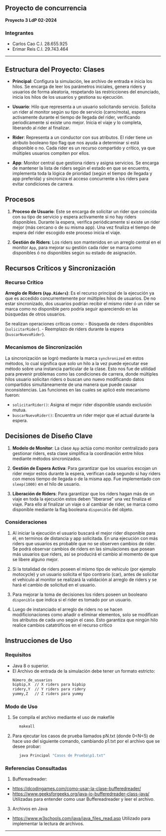 ## Proyecto de concurrencia

**Proyecto 3 LdP 02-2024**

### Integrantes
- Carlos Cao C.I. 28.655.925
- Erimar Reis C.I. 29.743.464

---

## Estructura del Proyecto: Clases
  - **Principal**: Configura la simulación, lee archivo de entrada e inicia los hilos. Se encarga de leer los parámetros iniciales, genera riders y usuarios de forma aleatoria, respetando las restricciones del enunciado, inicia los hilos de los usuarios y gestiona su ejecución. 

  - **Usuario**: Hilo que representa a un usuario solicitando servicio. Solicita un rider al monitor según su tipo de servicio (carro/mota), espera activamente durante el tiempo de llegada del rider, verificando periodicamente si existe uno mejor. Inicia el viaje y lo completa, liberando al rider al finalizar. 

  - **Rider**: Representa a un conductor con sus atributos.
  El rider tiene un atributo booleano tipo flag que nos ayuda a determinar si está disponible o no. Cada rider es un recurso compartido y crítico, ya que múltiples usuarios compiten por ellos.

  - **App**: Monitor central que gestiona riders y asigna servicios. Se encarga de mantener la lista de riders según el estado en que se encuentra, implementa toda la lógica de prioridad (según el tiempo de llegada y app preferida) y sincroniza el acceso concurrente a los riders para evitar condiciones de carrera. 

## Procesos

1. **Proceso de Usuario**:
   Este se encarga de solicitar un rider que coincida con su tipo de servicio y espera activamente si no hay riders disponibles. Durante la espera, verifica periódicamente si existe un rider mejor (más cercano o de su misma app). Una vez finaliza el tiempo de espera del rider escogido este proceso inicia el viaje.

2. **Gestión de Riders**:
   Los riders son mantenidos en un arreglo central en el monitor `App`, para mejorar su gestión cada rider se marca como disponibles ó no disponibles según su estado de asignación.

## Recursos Críticos y Sincronización

### Recurso Crítico
**Arreglo de Riders (`App.Riders`)**:
   Es el recurso principal de la ejecución ya que es accedido concurrentemente por múltiples hilos de usuarios. 
   De no estar sincronizado, dos usuarios podrían recibir el mismo rider ó un rider se marca como no disponible pero podría seguir apareciendo en las búsquedas de otros usuarios.
   
   Se realizan operaciones críticas como:
     - Búsqueda de riders disponibles (`solicitarRider`).
     - Reemplazo de riders durante la espera (`buscarNuevoRider`).

### Mecanismos de Sincronización
La sincronización se logró mediante la marca `synchronized` en estos métodos, lo cual significa que solo un hilo a la vez puede ejecutar ese método sobre una instancia particular de la clase. Esto nos fue de utilidad para prevenir problemas como las condiciones de carrera, donde múltiples hilos usuario solicitan riders o buscan uno nuevo modificando datos compartidos simultáneamente de una manera que puede causar inconsistencias. Las funciones en las cuales se aplicó este mecanismo fueron:

  - `solicitarRider()`: Asigna el mejor rider disponible usando exclusión mutua.
  - `buscarNuevoRider()`: Encuentra un rider mejor que el actual durante la espera.

## Decisiones de Diseño Clave

1. **Modelo de Monitor**:
   La clase `App` actúa como monitor centralizado para gestionar riders, esta clase simplifica la coordinación entre hilos mediante métodos sincronizados.

2. **Gestión de Espera Activa**:
   Para garantizar que los usuarios escojan un rider mejor estos  durante la espera, verifican cada segundo si hay riders con menos tiempo de llegada o de la misma app. Fue implementado con `sleep(1000)` en el hilo de usuario.

3. **Liberación de Riders**:
   Para garantizar que los riders hagan más de un viaje en toda la ejecución estos deben "liberarse" una vez finaliza el viaje. Para ello al finalizar un viaje o al cambiar de rider, se marca como disponible mediante la flag booleana `disponible` del objeto.

### Consideraciones

1. Al iniciar la ejecución el usuario buscará el mejor rider disponible para él, en terminos de distancia y app solicitada. En una ejecución con más riders que usuarios es probable que no se observen cambios de rider. Se podrá observar cambios de riders en las simulaciones que posean más usuarios que riders, así se producirá el cambio al momento de que se libere alguno mejor. 

1. Si la totalidad de riders poseen el mismo tipo de vehiculo (por ejemplo motocycle) y un usuario solicita el tipo contrario (car), antes de solicitar el vehiculo al monitor se realizará la validación al arreglo de riders y se hará el cambio de solicitud en el usuario.

2. Para mejorar la toma de decisiones los riders poseen un booleano `disponible` que indica si el rider es tomado por un usuario.

3. Luego de instanciado el arreglo de riders no se hacen modificionaciones como añadir o eliminar elementos, solo se modifican los atributos de cada uno según el caso. Esto garantiza que ningún hilo realice cambios catatróficos en el recurso crítico

## Instrucciones de Uso

### Requisitos
- Java 8 o superior.
- El Archivo de entrada de la simulación debe tener un formato estricto:
  ```txt
  Número_de_usuarios
  bipbip,X  // X riders para bipbip
  ridery,Y  // Y riders para ridery
  yummy,Z   // Z riders para yummy

### Modo de Uso
1. Se compila el archivo mediante el uso de makefile 
   ```bash
      makeall
2. Para ejecutar los casos de prueba llamados pN.txt (donde 0<N<5) de hace uso del siguiente comando, cambiando p1.txt por el archivo que se desee probar:
   ```bash
      java Principal "Casos de Prueba\p1.txt"

### Referencias Consultadas

1. Buffereadreader:
- https://dcodingames.com/como-usar-la-clase-bufferedreader/
- https://www.geeksforgeeks.org/java-io-bufferedreader-class-java/
Utilizadas para entender como usar Buffereadreader y leer el archivo.


3. Archivos en Java
- https://www.w3schools.com/java/java_files_read.asp
Utilizado para implementar la lectura de archivos.

---